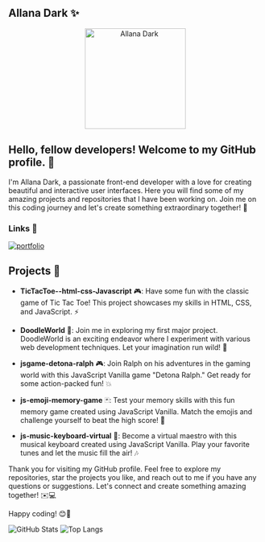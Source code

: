 ## Allana Dark ✨

<div align="center">
  <img src="https://github.com/AllanaDarkDev.png" alt="Allana Dark" width="200px">
</div>

## Hello, fellow developers! Welcome to my GitHub profile. 👋

I'm Allana Dark, a passionate front-end developer with a love for creating beautiful and interactive user interfaces. Here you will find some of my amazing projects and repositories that I have been working on. Join me on this coding journey and let's create something extraordinary together! 🚀

### Links 🔗
[![portfolio](https://img.shields.io/badge/my_portfolio-000?style=for-the-badge&logo=ko-fi&logoColor=white)](https://allanadarkdev.github.io/AllanaDarkDev/)

## Projects 🌟

- **TicTacToe--html-css-Javascript** 🎮: Have some fun with the classic game of Tic Tac Toe! This project showcases my skills in HTML, CSS, and JavaScript. ⚡

- **DoodleWorld** 🎨: Join me in exploring my first major project. DoodleWorld is an exciting endeavor where I experiment with various web development techniques. Let your imagination run wild! 🌈

- **jsgame-detona-ralph** 🎮: Join Ralph on his adventures in the gaming world with this JavaScript Vanilla game "Detona Ralph." Get ready for some action-packed fun! 💥

- **js-emoji-memory-game** 🃏: Test your memory skills with this fun memory game created using JavaScript Vanilla. Match the emojis and challenge yourself to beat the high score! 🧠

- **js-music-keyboard-virtual** 🎹: Become a virtual maestro with this musical keyboard created using JavaScript Vanilla. Play your favorite tunes and let the music fill the air! 🎶

Thank you for visiting my GitHub profile. Feel free to explore my repositories, star the projects you like, and reach out to me if you have any questions or suggestions. Let's connect and create something amazing together! ✉️💻

Happy coding! 😊🚀



![GitHub Stats](https://github-readme-stats.vercel.app/api?username=AllanaDarkDev&theme=transparent&bg_color=000&border_color=30A3DC&show_icons=true&icon_color=30A3DC&title_color=E94D5F&text_color=FFF)
![Top Langs](https://github-readme-stats-git-masterrstaa-rickstaa.vercel.app/api/top-langs/?username=AllanaDarkDev&layout=compact&bg_color=000&border_color=30A3DC&title_color=E94D5F&text_color=FFF)
